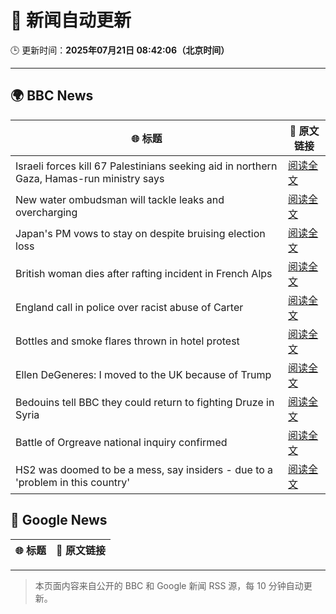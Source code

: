 # 🧠 新闻自动更新

🕒 更新时间：**2025年07月21日 08:42:06（北京时间）**

---

## 🌍 BBC News

| 🌐 标题 | 🔗 原文链接 |
|--------|-------------|
| Israeli forces kill 67 Palestinians seeking aid in northern Gaza, Hamas-run ministry says | [阅读全文](https://www.bbc.com/news/articles/c8rp62480r3o) |
| New water ombudsman will tackle leaks and overcharging | [阅读全文](https://www.bbc.com/news/articles/c056r4jzg88o) |
| Japan's PM vows to stay on despite bruising election loss | [阅读全文](https://www.bbc.com/news/articles/c8xvn90yr8go) |
| British woman dies after rafting incident in French Alps | [阅读全文](https://www.bbc.com/news/articles/c86gx82jvd3o) |
| England call in police over racist abuse of Carter | [阅读全文](https://www.bbc.com/sport/football/articles/c2k1wwv7jkwo) |
| Bottles and smoke flares thrown in hotel protest | [阅读全文](https://www.bbc.com/news/articles/cdr3716kd8mo) |
| Ellen DeGeneres: I moved to the UK because of Trump | [阅读全文](https://www.bbc.com/news/articles/c8d638rrndzo) |
| Bedouins tell BBC they could return to fighting Druze in Syria | [阅读全文](https://www.bbc.com/news/articles/cwykzznepw0o) |
| Battle of Orgreave national inquiry confirmed | [阅读全文](https://www.bbc.com/news/articles/cvgelpx2ljpo) |
| HS2 was doomed to be a mess, say insiders - due to a 'problem in this country' | [阅读全文](https://www.bbc.com/news/articles/cx2l8kq52y8o) |

## 📰 Google News

| 🌐 标题 | 🔗 原文链接 |
|--------|-------------|

---
> 本页面内容来自公开的 BBC 和 Google 新闻 RSS 源，每 10 分钟自动更新。